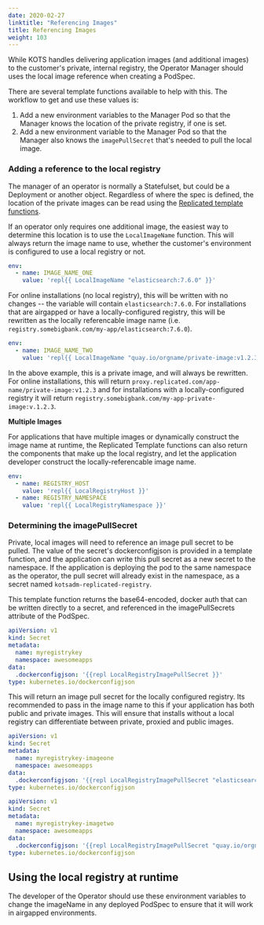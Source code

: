 ```yaml
---
date: 2020-02-27
linktitle: "Referencing Images"
title: Referencing Images
weight: 103
---
```


While KOTS handles delivering application images (and additional images) to the customer's private, internal registry, the Operator Manager should uses the local image reference when creating a PodSpec.

There are several template functions available to help with this. The workflow to get and use these values is:

1. Add a new environment variables to the Manager Pod so that the Manager knows the location of the private registry, if one is set.
2. Add a new environment variable to the Manager Pod so that the Manager also knows the `imagePullSecret` that's needed to pull the local image.

### Adding a reference to the local registry

The manager of an operator is normally a Statefulset, but could be a Deployment or another object. Regardless of where the spec is defined, the location of the private images can be read using the [Replicated template functions](/vendor/packaging/template-functions/).

If an operator only requires one additional image, the easiest way to determine this location is to use the `LocalImageName` function. This will always return the image name to use, whether the customer's environment is configured to use a local registry or not.

```yaml
env:
  - name: IMAGE_NAME_ONE
    value: 'repl{{ LocalImageName "elasticsearch:7.6.0" }}'
```

For online installations (no local registry), this will be written with no changes -- the variable will contain `elasticsearch:7.6.0`. For installations that are airgapped or have a locally-configured registry, this will be rewritten as the locally referencable image name (i.e. `registry.somebigbank.com/my-app/elasticsearch:7.6.0`).

```yaml
env:
  - name: IMAGE_NAME_TWO
    value: 'repl{{ LocalImageName "quay.io/orgname/private-image:v1.2.3" }}'
```

In the above example, this is a private image, and will always be rewritten. For online installations, this will return `proxy.replicated.com/app-name/private-image:v1.2.3` and for installations with a locally-configured registry it will return `registry.somebigbank.com/my-app-private-image:v.1.2.3`.

**Multiple Images**

For applications that have multiple images or dynamically construct the image name at runtime, the Replicated Template functions can also return the components that make up the local registry, and let the application developer construct the locally-referencable image name.

```yaml
env:
  - name: REGISTRY_HOST
    value: 'repl{{ LocalRegistryHost }}'
  - name: REGISTRY_NAMESPACE
    value: 'repl{{ LocalRegistryNamespace }}'
```

### Determining the imagePullSecret

Private, local images will need to reference an image pull secret to be pulled. The value of the secret's dockerconfigjson is provided in a template function, and the application can write this pull secret as a new secret to the namespace. If the application is deploying the pod to the same namespace as the operator, the pull secret will already exist in the namespace, as a secret named `kotsadm-replicated-registry`.

This template function returns the base64-encoded, docker auth that can be written directly to a secret, and referenced in the imagePullSecrets attribute of the PodSpec.

```yaml
apiVersion: v1
kind: Secret
metadata:
  name: myregistrykey
  namespace: awesomeapps
data:
  .dockerconfigjson: '{{repl LocalRegistryImagePullSecret }}'
type: kubernetes.io/dockerconfigjson
```

This will return an image pull secret for the locally configured registry. Its recommended to pass in the image name to this if your application has both public and private images. This will ensure that installs without a local registry can differentiate between private, proxied and public images.

```yaml
apiVersion: v1
kind: Secret
metadata:
  name: myregistrykey-imageone
  namespace: awesomeapps
data:
  .dockerconfigjson: '{{repl LocalRegistryImagePullSecret "elasticsearch:7.6.0" }}'
type: kubernetes.io/dockerconfigjson
```

```yaml
apiVersion: v1
kind: Secret
metadata:
  name: myregistrykey-imagetwo
  namespace: awesomeapps
data:
  .dockerconfigjson: '{{repl LocalRegistryImagePullSecret "quay.io/orgname/private-image:v1.2.3" }}'
type: kubernetes.io/dockerconfigjson
```

## Using the local registry at runtime

The developer of the Operator should use these environment variables to change the imageName in any deployed PodSpec to ensure that it will work in airgapped environments.
